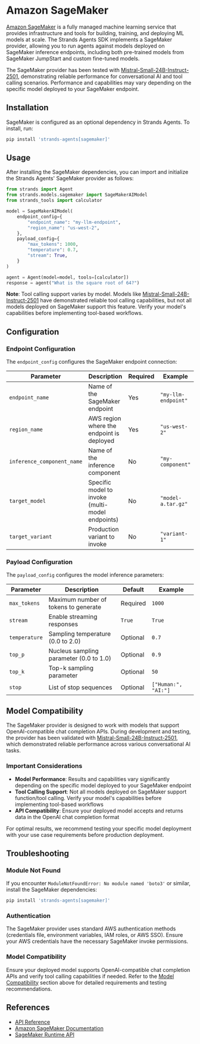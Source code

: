 # Amazon SageMaker

[Amazon SageMaker](https://aws.amazon.com/sagemaker/) is a fully managed machine learning service that provides infrastructure and tools for building, training, and deploying ML models at scale. The Strands Agents SDK implements a SageMaker provider, allowing you to run agents against models deployed on SageMaker inference endpoints, including both pre-trained models from SageMaker JumpStart and custom fine-tuned models.

The SageMaker provider has been tested with [Mistral-Small-24B-Instruct-2501](https://aws.amazon.com/blogs/machine-learning/mistral-small-24b-instruct-2501-is-now-available-on-sagemaker-jumpstart-and-amazon-bedrock-marketplace/), demonstrating reliable performance for conversational AI and tool calling scenarios. Performance and capabilities may vary depending on the specific model deployed to your SageMaker endpoint.

## Installation

SageMaker is configured as an optional dependency in Strands Agents. To install, run:

```bash
pip install 'strands-agents[sagemaker]'
```

## Usage

After installing the SageMaker dependencies, you can import and initialize the Strands Agents' SageMaker provider as follows:

```python
from strands import Agent
from strands.models.sagemaker import SageMakerAIModel
from strands_tools import calculator

model = SageMakerAIModel(
    endpoint_config={
        "endpoint_name": "my-llm-endpoint",
        "region_name": "us-west-2",
    },
    payload_config={
        "max_tokens": 1000,
        "temperature": 0.7,
        "stream": True,
    }
)

agent = Agent(model=model, tools=[calculator])
response = agent("What is the square root of 64?")
```

**Note**: Tool calling support varies by model. Models like [Mistral-Small-24B-Instruct-2501](https://aws.amazon.com/blogs/machine-learning/mistral-small-24b-instruct-2501-is-now-available-on-sagemaker-jumpstart-and-amazon-bedrock-marketplace/) have demonstrated reliable tool calling capabilities, but not all models deployed on SageMaker support this feature. Verify your model's capabilities before implementing tool-based workflows.


## Configuration

### Endpoint Configuration

The `endpoint_config` configures the SageMaker endpoint connection:

| Parameter | Description | Required | Example |
|-----------|-------------|----------|---------|
| `endpoint_name` | Name of the SageMaker endpoint | Yes | `"my-llm-endpoint"` |
| `region_name` | AWS region where the endpoint is deployed | Yes | `"us-west-2"` |
| `inference_component_name` | Name of the inference component | No | `"my-component"` |
| `target_model` | Specific model to invoke (multi-model endpoints) | No | `"model-a.tar.gz"` |
| `target_variant` | Production variant to invoke | No | `"variant-1"` |

### Payload Configuration

The `payload_config` configures the model inference parameters:

| Parameter | Description | Default | Example |
|-----------|-------------|---------|---------|
| `max_tokens` | Maximum number of tokens to generate | Required | `1000` |
| `stream` | Enable streaming responses | `True` | `True` |
| `temperature` | Sampling temperature (0.0 to 2.0) | Optional | `0.7` |
| `top_p` | Nucleus sampling parameter (0.0 to 1.0) | Optional | `0.9` |
| `top_k` | Top-k sampling parameter | Optional | `50` |
| `stop` | List of stop sequences | Optional | `["Human:", "AI:"]` |

## Model Compatibility

The SageMaker provider is designed to work with models that support OpenAI-compatible chat completion APIs. During development and testing, the provider has been validated with [Mistral-Small-24B-Instruct-2501](https://aws.amazon.com/blogs/machine-learning/mistral-small-24b-instruct-2501-is-now-available-on-sagemaker-jumpstart-and-amazon-bedrock-marketplace/), which demonstrated reliable performance across various conversational AI tasks.

### Important Considerations

- **Model Performance**: Results and capabilities vary significantly depending on the specific model deployed to your SageMaker endpoint
- **Tool Calling Support**: Not all models deployed on SageMaker support function/tool calling. Verify your model's capabilities before implementing tool-based workflows
- **API Compatibility**: Ensure your deployed model accepts and returns data in the OpenAI chat completion format

For optimal results, we recommend testing your specific model deployment with your use case requirements before production deployment.

## Troubleshooting

### Module Not Found

If you encounter `ModuleNotFoundError: No module named 'boto3'` or similar, install the SageMaker dependencies:

```bash
pip install 'strands-agents[sagemaker]'
```

### Authentication

The SageMaker provider uses standard AWS authentication methods (credentials file, environment variables, IAM roles, or AWS SSO). Ensure your AWS credentials have the necessary SageMaker invoke permissions.

### Model Compatibility

Ensure your deployed model supports OpenAI-compatible chat completion APIs and verify tool calling capabilities if needed. Refer to the [Model Compatibility](#model-compatibility) section above for detailed requirements and testing recommendations.

## References

- [API Reference](../../../api-reference/models.md)
- [Amazon SageMaker Documentation](https://docs.aws.amazon.com/sagemaker/)
- [SageMaker Runtime API](https://docs.aws.amazon.com/sagemaker/latest/APIReference/API_runtime_InvokeEndpoint.html)
